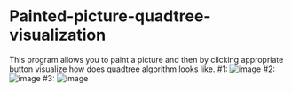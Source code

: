 # Painted-picture-quadtree-visualization
This program allows you to paint a picture and then by clicking appropriate button visualize how does quadtree algorithm looks like.
#1:
![image](https://user-images.githubusercontent.com/77443304/167023061-04bab00e-dd5a-40e0-b8e6-f71c58bbc694.png)
#2:
![image](https://user-images.githubusercontent.com/77443304/167023312-60487e82-633c-4353-9e07-8111db1547f1.png)
#3:
![image](https://user-images.githubusercontent.com/77443304/167023423-c262128d-6ffb-4817-87e8-6272bc5c8402.png)

